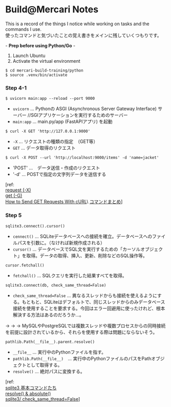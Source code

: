 # Build@Mercari Notes

This is a record of the things I notice while working on tasks and the commands I use.\
使ったコマンドと気づいたことの覚え書きをメインに残していくつもりです。

\- **Prep before using Python/Go** -
1. Launch Ubuntu
2. Activate the virtual environment

```
$ cd mercari-build-training/python
$ source .venv/bin/activate
```

### Step 4-1
```
$ uvicorn main:app --reload --port 9000
```
- `uvicorn` ... Pythonの ASGI (Asynchronous Server Gateway Interface) サーバー //SGIアプリケーションを実行するためのサーバー
- `main:app` ... main.py/app (FastAPIアプリ) を起動


```
$ curl -X GET 'http://127.0.0.1:9000'
```
- `-X` ... リクエストの種類の指定　（GET等）
- `GET` ... データ取得のリクエスト


```
$ curl -X POST --url 'http://localhost:9000/items' -d 'name=jacket'
```
- 'POST' ...　データ送信・作成のリクエスト
- '-d' ... POSTで指定の文字列データを送信する


[ref:\
[request (-X)](https://curl.se/docs/manpage.html#-X)\
[get (-G)](https://curl.se/docs/manpage.html#-G)\
[How to Send GET Requests With cURL](https://crawlbase.com/blog/how-to-send-get-requests-with-curl/#:~:text=A%20cURL%20GET%20request%20is,interaction%2C%20and%20testing%20web%20resources.)\
[コマンドまとめ](https://qiita.com/ryuichi1208/items/e4e1b27ff7d54a66dcd9)]

### Step 5
```
sqlite3.cennect().cursor()
```
- `cennect()` ... SQLiteデータベースへの接続を確立。データベースへのファイルパスを引数に。（なければ新規作成される）
- `cursor()` ... データベースでSQL文を実行するための「カーソルオブジェクト」を取得。データの取得、挿入、更新、削除などのSQL操作等。

```
cursor.fetchall()
```
- `fetchall()` ... SQLクエリを実行した結果すべてを取得。

```
sqlite3.connect(db, check_same_thread=False)
```
- `check_same_thread=False` ... 異なるスレッドからも接続を使えるようにする。もともと、SQLiteはデフォルトで、同じスレッドからのみデータベース接続を使用することを要求する。今回はエラー回避用に使ったけれど、根本解決する方法はあるのだろうか…。

&rarr; &rarr; &rarr; MySQLやPostgreSQLでは複数スレッドや複数プロセスからの同時接続を前提に設計されているから、それらを使用する際は問題にならないそう。

```
pathlib.Path(__file__).parent.resolve()
```
- `__file__` ... 実行中のPythonファイルを指す。
- `pathlib.Path(__file__)`　... 実行中のPythonファイルのパスをPathオブジェクトとして取得する。
- `resolve()` ... 絶対パスに変換する。

[ref:\
[sqlite3 基本コマンドたち](https://qiita.com/saira/items/e08c8849cea6c3b5eb0c)\
[resolve() & absolute()](https://discuss.python.org/t/pathlib-absolute-vs-resolve/2573/3)\
[sqlite3/ check_same_thread=False](https://docs.python.org/3/library/sqlite3.html#:~:text=check_same_thread%20(bool)%20%E2%80%93%20If%20True,user%20to%20avoid%20data%20corruption.)]

